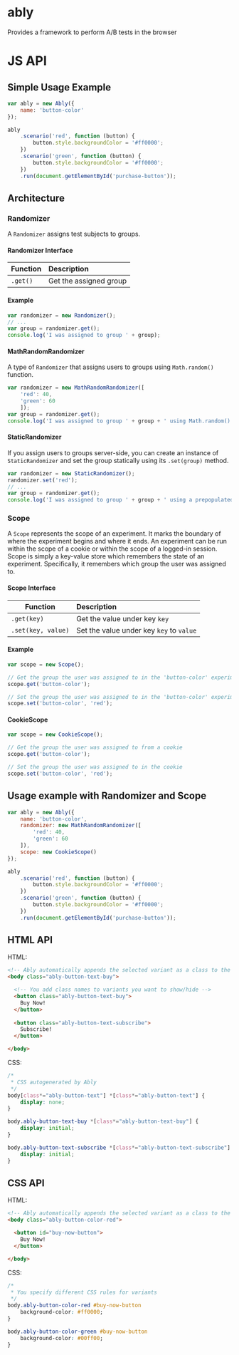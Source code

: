 # ably
Provides a framework to perform A/B tests in the browser

# JS API

## Simple Usage Example

```js
var ably = new Ably({
    name: 'button-color'
});

ably
    .scenario('red', function (button) {
        button.style.backgroundColor = '#ff0000';
    })
    .scenario('green', function (button) {
        button.style.backgroundColor = '#ff0000';
    })
    .run(document.getElementById('purchase-button'));
```

## Architecture

### Randomizer ###

A `Randomizer` assigns test subjects to groups.

#### Randomizer Interface ####

| Function | Description                                         |
| -------- | :-------------------------------------------------- |
| `.get()` | Get the assigned group |

#### Example ####

```js
var randomizer = new Randomizer();
// ...
var group = randomizer.get();
console.log('I was assigned to group ' + group);
```

#### MathRandomRandomizer ####

A type of `Randomizer` that assigns users to groups using `Math.random()` function.

```js
var randomizer = new MathRandomRandomizer([
    'red': 40, 
    'green': 60
    ]);
var group = randomizer.get();
console.log('I was assigned to group ' + group + ' using Math.random()');
```

#### StaticRandomizer ####

If you assign users to groups server-side, you can create an instance of `StaticRandomizer` and set the group statically using its `.set(group)` method.

```js
var randomizer = new StaticRandomizer();
randomizer.set('red');
// ...
var group = randomizer.get();
console.log('I was assigned to group ' + group + ' using a prepopulated randomizer');
```

### Scope ###

A `Scope` represents the scope of an experiment. It marks the boundary of where the experiment begins and where it ends. An experiment can be run within the scope of a cookie or within the scope of a logged-in session. Scope is simply a key-value store which remembers the state of an experiment. Specifically, it remembers which group the user was assigned to.

#### Scope Interface ####

| Function           | Description                              |
| ------------------ | :--------------------------------------- |
| `.get(key)`        | Get the value under key `key`            |
| `.set(key, value)` | Set the value under key `key` to `value` |

#### Example ####

```js
var scope = new Scope();

// Get the group the user was assigned to in the 'button-color' experiment
scope.get('button-color');

// Set the group the user was assigned to in the 'button-color' experiment to 'red'
scope.set('button-color', 'red');
```

#### CookieScope ####

```js
var scope = new CookieScope();

// Get the group the user was assigned to from a cookie
scope.get('button-color');

// Set the group the user was assigned to in the cookie
scope.set('button-color', 'red');
```

## Usage example with Randomizer and Scope ##

```js
var ably = new Ably({
    name: 'button-color',
    randomizer: new MathRandomRandomizer([
        'red': 40, 
        'green': 60
    ]),
    scope: new CookieScope()
});

ably
    .scenario('red', function (button) {
        button.style.backgroundColor = '#ff0000';
    })
    .scenario('green', function (button) {
        button.style.backgroundColor = '#ff0000';
    })
    .run(document.getElementById('purchase-button'));
```

## HTML API

HTML:

```html
<!-- Ably automatically appends the selected variant as a class to the body element -->
<body class="ably-button-text-buy">

  <!-- You add class names to variants you want to show/hide -->
  <button class="ably-button-text-buy">
    Buy Now!
  </button>
  
  <button class="ably-button-text-subscribe">
    Subscribe!
  </button>

</body>
```

CSS:

```css
/*
 * CSS autogenerated by Ably
 */
body[class*="ably-button-text"] *[class*="ably-button-text"] {
    display: none;
}

body.ably-button-text-buy *[class*="ably-button-text-buy"] {
    display: initial;
}

body.ably-button-text-subscribe *[class*="ably-button-text-subscribe"] {
    display: initial;
}
```

## CSS API

HTML:

```html
<!-- Ably automatically appends the selected variant as a class to the body element -->
<body class="ably-button-color-red">

  <button id="buy-now-button">
    Buy Now!
  </button>

</body>
```

CSS:

```css
/*
 * You specify different CSS rules for variants
 */
body.ably-button-color-red #buy-now-button
    background-color: #ff0000;
}

body.ably-button-color-green #buy-now-button
    background-color: #00ff00;
}
```
